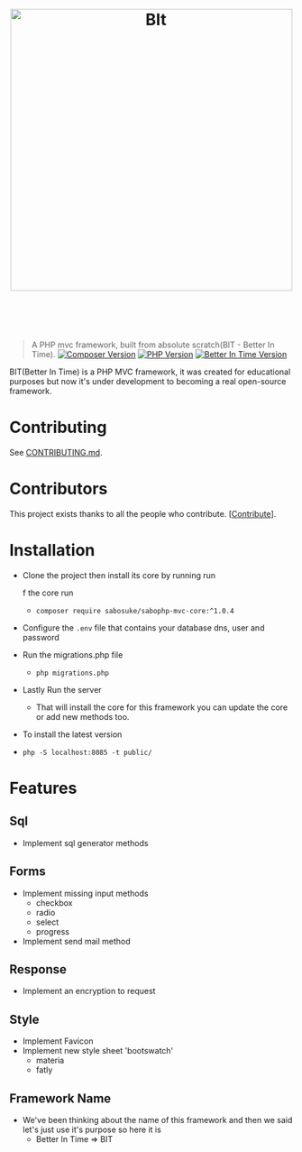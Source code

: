 <h1 align="center">
    <br>
    <img width="500" src="https://firebasestorage.googleapis.com/v0/b/php-mvc-framework-a74d3.appspot.com/o/BIT%20Logo.svg?alt=media&token=dfd627a2-477d-4f47-b193-544929725450" alt="BIt">
    <br>
    <br>
    <br>
</h1>

> A PHP mvc framework, built from absolute scratch(BIT - Better In Time).
[![Composer Version](https://firebasestorage.googleapis.com/v0/b/php-mvc-framework-a74d3.appspot.com/o/composer.svg?alt=media&token=16800661-e162-456c-89dc-c12ebda2b2ab)](#Composer) [![PHP Version](https://firebasestorage.googleapis.com/v0/b/php-mvc-framework-a74d3.appspot.com/o/php.svg?alt=media&token=73bcd493-79dc-451a-a414-a27f657426fb)](#PHP) [![Better In Time Version](https://firebasestorage.googleapis.com/v0/b/php-mvc-framework-a74d3.appspot.com/o/BIT.svg?alt=media&token=fc4a7635-e52b-42be-bda9-39ddbb4f0c83)](#SoftwareVersion)

BIT(Better In Time) is a PHP MVC framework, it was created for educational purposes but now it's under development to becoming a real open-source framework.

# Contributing

See [CONTRIBUTING.md](CONTRIBUTING.md).

# Contributors

This project exists thanks to all the people who contribute. [[Contribute](CONTRIBUTING.md)].


# Installation

* Clone the project then install its core by running run 
    
    f the core run 
    
    - ```composer require sabosuke/sabophp-mvc-core:^1.0.4```

* Configure the ```.env``` file that contains your database dns, user and password 

* Run the migrations.php file 
    - ```php migrations.php```

* Lastly Run the server  
    
    - That will install the core for this framework you can update the core or add new methods too.

* To install the latest version
- ```php -S localhost:8085 -t public/```
# Features 

## Sql

* Implement sql generator methods

## Forms

* Implement missing input methods 
    + checkbox 
    + radio
    + select
    + progress 
* Implement send mail method

## Response
* Implement an encryption to request

## Style
* Implement Favicon
* Implement new style sheet 'bootswatch'
    + materia
    + fatly

## Framework Name
* We've been thinking about the name of this framework and then we said let's just use it's purpose so here it is
    - Better In Time => BIT